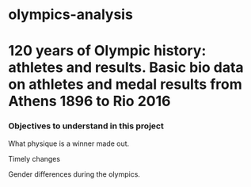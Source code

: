 # olympics-analysis
<h1>120 years of Olympic history: athletes and results. Basic bio data on athletes and medal results from Athens 1896 to Rio 2016</h1>


<h3>Objectives to understand in this project</h3>

<p>What physique is a winner made out.</p>
<p>Timely changes</p>
<p>Gender differences during the olympics.</p>
